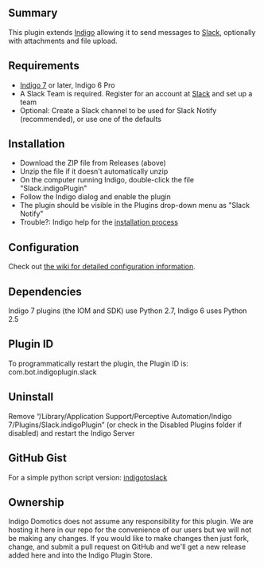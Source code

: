 ## Summary
This plugin extends [Indigo](http://www.indigodomo.com) allowing it to send messages to [Slack](https://slack.com), optionally with attachments and file upload.

## Requirements
* [Indigo 7](http://www.indigodomo.com/index.html) or later, Indigo 6 Pro
* A Slack Team is required. Register for an account at [Slack](https://slack.com) and set up a team
* Optional: Create a Slack channel to be used for Slack Notify (recommended), or use one of the defaults

## Installation
* Download the ZIP file from Releases (above)
* Unzip the file if it doesn't automatically unzip
* On the computer running Indigo, double-click the file "Slack.indigoPlugin"
* Follow the Indigo dialog and enable the plugin
* The plugin should be visible in the Plugins drop-down menu as "Slack Notify"
* Trouble?: Indigo help for the [installation process](http://wiki.indigodomo.com/doku.php?id=indigo_6_documentation:getting_started)

## Configuration
Check out [the wiki for detailed configuration information](https://github.com/IndigoDomotics/slack-notify/wiki).

## Dependencies
Indigo 7 plugins (the IOM and SDK) use Python 2.7, Indigo 6 uses Python 2.5

## Plugin ID
To programmatically restart the plugin, the Plugin ID is: com.bot.indigoplugin.slack

## Uninstall
Remove “/Library/Application Support/Perceptive Automation/Indigo 7/Plugins/Slack.indigoPlugin” (or check in the Disabled Plugins folder if disabled) and restart the Indigo Server

## GitHub Gist
For a simple python script version: [indigotoslack](https://gist.github.com/achterberg/cbd46bc3b9cdb391eed7)

## Ownership
Indigo Domotics does not assume any responsibility for this plugin. We are hosting it here in our repo for the convenience of our users but we will not be making any changes. If you would like to make changes then just fork, change, and submit a pull request on GitHub and we'll get a new release added here and into the Indigo Plugin Store.
